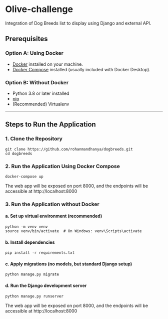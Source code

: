 # Olive-challenge

Integration of Dog Breeds list to display using Django and external API.

## Prerequisites

### Option A: Using Docker
- [Docker](https://docs.docker.com/get-docker/) installed on your machine.
- [Docker Compose](https://docs.docker.com/compose/install/) installed (usually included with Docker Desktop).

### Option B: Without Docker
- Python 3.8 or later installed
- [pip](https://pip.pypa.io/en/stable/installation/)
- (Recommended) Virtualenv

---

## Steps to Run the Application

### 1. Clone the Repository

```
git clone https://github.com/rohanmandhanya/dogbreeds.git
cd dogbreeds
```

### 2. Run the Application Using Docker Compose
```
docker-compose up
```
The web app will be exposed on port 8000, and the endpoints will be accessible at http://localhost:8000

### 3. Run the Application without Docker
#### a. Set up virtual environment (recommended)
```
python -m venv venv
source venv/bin/activate  # On Windows: venv\Scripts\activate
```

#### b. Install dependencies
```
pip install -r requirements.txt
```

#### c. Apply migrations (no models, but standard Django setup)
```
python manage.py migrate
```

#### d. Run the Django development server
```
python manage.py runserver
```

The web app will be exposed on port 8000, and the endpoints will be accessible at http://localhost:8000
